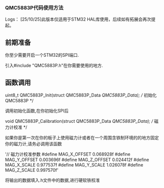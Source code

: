 ### QMC5883P代码使用方法

Logs：
[25/10/25]此版本仅适用于STM32 HAL库使用，后续如有拓展会再次提起。

## 前期准备

你至少需要开启一个STM32的SPI端口.

引入#include "QMC5883P.h"在你需要使用的地方.

## 函数调用

uint8_t QMC5883P_Init(struct QMC5883P_Data *QMC5883P_Data);             /* 初始化QMC5883P */

调用初始化函数,在你初始化SPI后

void QMC5883P_Calibration(struct QMC5883P_Data *QMC5883P_Data);         /* 磁力计校准 */

如果你是第一次在你的板子上使用磁力计或者在一个周围含铁制环境的的地方固定你的磁力计,请务必调用该函数

'// 磁力计校准参数
#define MAG_X_OFFSET            0.068928f
#define MAG_Y_OFFSET            0.003696f
#define MAG_Z_OFFSET            0.024412f
#define MAG_X_SCALE             0.977537f
#define MAG_Y_SCALE             1.026078f
#define MAG_Z_SCALE             0.997570f'

将输出的数据填入.h文件中的数据,进行硬软铁校准


